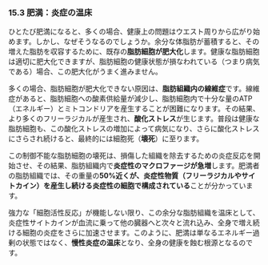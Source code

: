 ### 15.3 肥満：炎症の温床

ひとたび肥満になると、多くの場合、健康上の問題はウエスト周りから広がり始めます。しかし、なぜそうなるのでしょうか。余分な体脂肪が蓄積すると、その増えた脂肪を収容するために、既存の**脂肪細胞が肥大化**します。健康な脂肪細胞は適切に肥大化できますが、脂肪細胞の健康状態が損なわれている（つまり病気である）場合、この肥大化がうまく進みません。

多くの場合、脂肪細胞が肥大化できない原因は、**脂肪組織内の線維症**です。線維症があると、脂肪細胞への酸素供給量が減少し、脂肪細胞内で十分な量のATP（エネルギー）とミトコンドリアを産生することが困難になります。その結果、より多くのフリーラジカルが産生され、**酸化ストレス**が生じます。普段は健康な脂肪細胞も、この酸化ストレスの増加によって病気になり、さらに酸化ストレスにさらされ続けると、最終的には細胞死（**壊死**）に至ります。

この制御不能な脂肪細胞の壊死は、損傷した組織を除去するための炎症反応を開始させ、その結果、脂肪組織内で**炎症性のマクロファージが急増**します。肥満者の脂肪組織では、その重量の**50%近くが、炎症性物質（フリーラジカルやサイトカイン）を産生し続ける炎症性の細胞で構成されている**ことが分かっています。

強力な「細胞活性反応」が機能しない限り、この余分な脂肪組織を温床として、炎症性サイトカインが血流に乗って他の臓器へと次々と流れ込み、全身で増え続ける細胞の炎症をさらに加速させます。このように、肥満は単なるエネルギー過剰の状態ではなく、**慢性炎症の温床**となり、全身の健康を蝕む根源となるのです。
